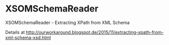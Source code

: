 # XSOMSchemaReader
XSOMSchemaReader - Extracting XPath from XML Schema

Details at http://ourworkaround.blogspot.de/2015/11/extracting-xpath-from-xml-schema-xsd.html
